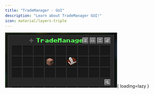 ```yaml
---
title: "TradeManager - GUI"
description: "Learn about TradeManager GUI!"
icon: material/layers-triple
---
```


![Main GUI](../../assets/Trademanager/mainGUI.png){ loading=lazy }